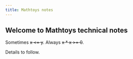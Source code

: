```yaml
---
title: Mathtoys notes
---
```


## Welcome to Mathtoys technical notes

Sometimes <s>x <= y</s>.  Always <s>x * x >= 0</s>.

Details to follow.
